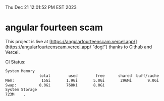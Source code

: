 Thu Dec 21 12:01:52 PM EST 2023

# angular fourteen scam


This project is live at [https://angularfourteenscam.vercel.app/](https://angularfourteenscam.vercel.app/ "dog!") thanks to Github and Vercel.

CI Status: 

```bash
System Memory
               total        used        free      shared  buff/cache   available
Mem:            15Gi       1.9Gi       5.0Gi       296Mi       9.0Gi        13Gi
Swap:          8.0Gi       768Ki       8.0Gi
System Storage
723M	.
```
```bash
